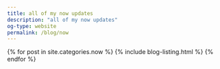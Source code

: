 ```yaml
---
title: all of my now updates
description: "all of my now updates"
og-type: website
permalink: /blog/now
---
```


{% for post in site.categories.now %}
{% include blog-listing.html %}
{% endfor %}